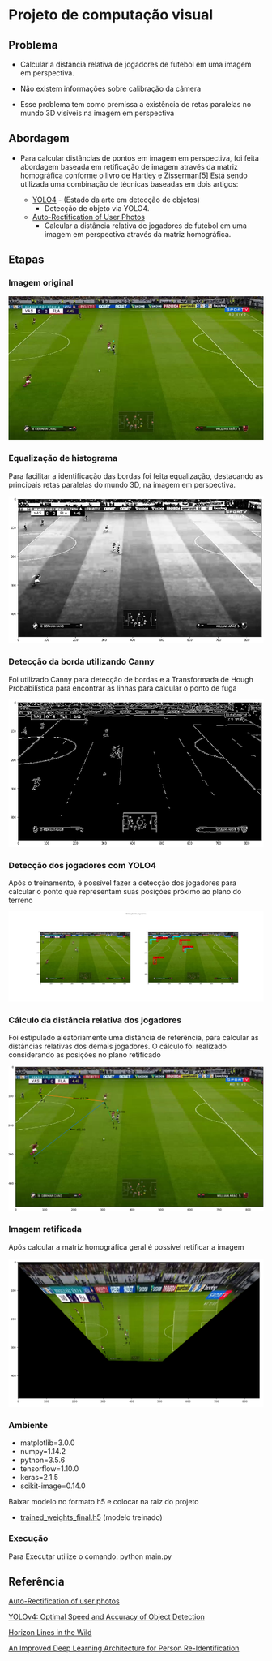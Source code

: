 # Projeto de computação visual
## Problema
- Calcular a distância relativa de jogadores de futebol em uma imagem em perspectiva.

- Não existem informações sobre calibração da câmera

- Esse problema tem como premissa a existência de retas paralelas no mundo 3D visíveis na imagem em perspectiva
## Abordagem

- Para calcular distâncias de pontos em imagem em perspectiva, foi feita abordagem baseada em retificação de imagem através da matriz homográfica conforme o livro de Hartley e  Zisserman[5]
Está sendo utilizada uma combinação de técnicas baseadas em dois artigos:

    - [YOLO4](https://arxiv.org/pdf/2004.10934.pdf) - (Estado da arte em detecção de objetos)
        - Detecção de objeto via YOLO4.
    - [Auto-Rectification of User Photos](https://static.googleusercontent.com/media/research.google.com/en//pubs/archive/42532.pdf)
        - Calcular a distância relativa de jogadores de futebol em uma imagem em perspectiva através da matriz homográfica.

## Etapas

### Imagem original

![Test Image 6](imagens/jogo_mp4_950.jpg)

### Equalização de histograma
Para facilitar a identificação das bordas foi feita equalização, destacando as principais retas paralelas do mundo 3D, na imagem em perspectiva.

![Test Image 6](imagens/950_eq_hist.png)


### Detecção da borda utilizando Canny
Foi utilizado Canny para detecção de bordas e a Transformada de Hough Probabilística para encontrar as linhas para calcular o ponto de fuga

![Test Image 6](imagens/950_canny.png)


### Detecção dos jogadores com YOLO4
Após o treinamento, é possível fazer a detecção dos jogadores para calcular o ponto que representam suas posições próximo ao plano do terreno

![Test Image 6](imagens/950_detec.png)


### Cálculo da distância relativa dos jogadores
Foi estipulado aleatóriamente uma distância de referência, para calcular as distâncias relativas dos demais jogadores. O cálculo foi realizado considerando as posições no plano retificado

![Test Image 6](imagens/950.png)


### Imagem retificada
Após calcular a matriz homográfica geral é possível retificar a imagem

![Test Image 6](imagens/950_ret.png)


### Ambiente

- matplotlib=3.0.0
- numpy=1.14.2
- python=3.5.6
- tensorflow=1.10.0
- keras=2.1.5
- scikit-image=0.14.0

Baixar modelo no formato h5 e colocar na raiz do projeto
- [trained_weights_final.h5](https://drive.google.com/file/d/1qjungHMO8nIpct2ajT3wnIVOGZIYWlmC/view?usp=sharing) (modelo treinado)

### Execução

Para Executar utilize o comando:
python main.py

## Referência

[Auto-Rectification of user photos](https://static.googleusercontent.com/media/research.google.com/en//pubs/archive/42532.pdf)

[YOLOv4: Optimal Speed and Accuracy of Object Detection](https://arxiv.org/pdf/2004.10934.pdf)

[Horizon Lines in the Wild](http://www.bmva.org/bmvc/2016/papers/paper020/index.html)

[An Improved Deep Learning Architecture for Person Re-Identification](http://openaccess.thecvf.com/content_cvpr_2015/papers/Ahmed_An_Improved_Deep_2015_CVPR_paper.pdf)
 
